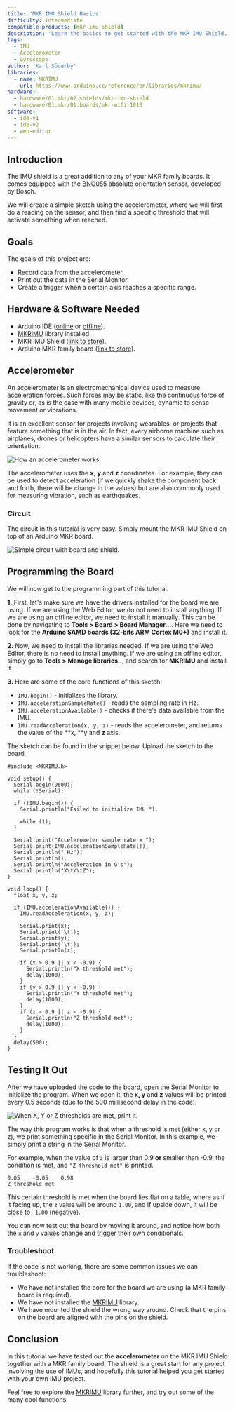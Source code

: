 ```yaml
---
title: 'MKR IMU Shield Basics'
difficulty: intermediate
compatible-products: [mkr-imu-shield]
description: 'Learn the basics to get started with the MKR IMU Shield.'
tags: 
  - IMU
  - Accelerometer
  - Gyroscope
author: 'Karl Söderby'
libraries: 
  - name: MKRIMU
    url: https://www.arduino.cc/reference/en/libraries/mkrimu/
hardware:
  - hardware/01.mkr/02.shields/mkr-imu-shield
  - hardware/01.mkr/01.boards/mkr-wifi-1010
software:
  - ide-v1
  - ide-v2
  - web-editor
---
```


## Introduction 

The IMU shield is a great addition to any of your MKR family boards. It comes equipped with the [BNO055](https://www.bosch-sensortec.com/products/smart-sensors/bno055.html) absolute orientation sensor, developed by Bosch.

We will create a simple sketch using the accelerometer, where we will first do a reading on the sensor, and then find a specific threshold that will activate something when reached. 

## Goals

The goals of this project are:

- Record data from the accelerometer.
- Print out the data in the Serial Monitor.
- Create a trigger when a certain axis reaches a specific range.

## Hardware & Software Needed

- Arduino IDE ([online](https://create.arduino.cc/) or [offline](https://www.arduino.cc/en/main/software)).
- [MKRIMU](https://www.arduino.cc/reference/en/libraries/mkrimu/) library installed.
- MKR IMU Shield ([link to store](https://store.arduino.cc/arduino-mkr-imu-shield)).
- Arduino MKR family board ([link to store](https://store.arduino.cc/arduino-genuino/arduino-genuino-mkr-family)).

## Accelerometer

An accelerometer is an electromechanical device used to measure acceleration forces. Such forces may be static, like the continuous force of gravity or, as is the case with many mobile devices, dynamic to sense movement or vibrations.

It is an excellent sensor for projects involving wearables, or projects that feature something that is in the air. In fact, every airborne machine such as airplanes, drones or helicopters have a similar sensors to calculate their orientation.


![How an accelerometer works.](assets/MKR_IMU_T1_IMG01.png)

The accelerometer uses the **x**, **y** and **z** coordinates. For example, they can be used to detect acceleration (if we quickly shake the component back and forth, there will be change in the values) but are also commonly used for measuring vibration, such as earthquakes.

### Circuit

The circuit in this tutorial is very easy. Simply mount the MKR IMU Shield on top of an Arduino MKR board. 

![Simple circuit with board and shield.](assets/MKR_IMU_T1_IMG02.png)

## Programming the Board

We will now get to the programming part of this tutorial. 

**1.** First, let's make sure we have the drivers installed for the board we are using. If we are using the Web Editor, we do not need to install anything. If we are using an offline editor, we need to install it manually. This can be done by navigating to **Tools > Board > Board Manager...**. Here we need to look for the **Arduino SAMD boards (32-bits ARM Cortex M0+)** and install it. 

**2.** Now, we need to install the libraries needed. If we are using the Web Editor, there is no need to install anything. If we are using an offline editor, simply go to **Tools > Manage libraries..**, and search for **MKRIMU** and install it.

**3.** Here are some of the core functions of this sketch:

- `IMU.begin()` - initializes the library.
- `IMU.accelerationSampleRate()` - reads the sampling rate in Hz.
- `IMU.accelerationAvailable()` - checks if there's data available from the IMU.
- `IMU.readAcceleration(x, y, z)` - reads the accelerometer, and returns the value of the **x, **y and **z** axis.

The sketch can be found in the snippet below. Upload the sketch to the board.

```arduino
#include <MKRIMU.h>

void setup() {
  Serial.begin(9600);
  while (!Serial);

  if (!IMU.begin()) {
    Serial.println("Failed to initialize IMU!");

    while (1);
  }

  Serial.print("Accelerometer sample rate = ");
  Serial.print(IMU.accelerationSampleRate());
  Serial.println(" Hz");
  Serial.println();
  Serial.println("Acceleration in G's");
  Serial.println("X\tY\tZ");
}

void loop() {
  float x, y, z;

  if (IMU.accelerationAvailable()) {
    IMU.readAcceleration(x, y, z);

    Serial.print(x);
    Serial.print('\t');
    Serial.print(y);
    Serial.print('\t');
    Serial.println(z);

    if (x > 0.9 || x < -0.9) {
      Serial.println("X threshold met");
      delay(1000);
    }
    if (y > 0.9 || y < -0.9) {
      Serial.println("Y threshold met");
      delay(1000);
    }
    if (z > 0.9 || z < -0.9) {
      Serial.println("Z threshold met");
      delay(1000);
    }
  }
  delay(500);
}
```

## Testing It Out

After we have uploaded the code to the board, open the Serial Monitor to initialize the program. When we open it, the **x, y** and **z** values will be printed every 0.5 seconds (due to the 500 millisecond delay in the code).

![When X, Y or Z thresholds are met, print it.](assets/MKR_IMU_T1_IMG03.png)

The way this program works is that when a threshold is met (either x, y or z), we print something specific in the Serial Monitor. In this example, we simply print a string in the Serial Monitor. 

For example, when the value of `z` is larger than 0.9 **or** smaller than -0.9, the condition is met, and `"Z threshold met"` is printed.

```
0.05	-0.05	 0.98
Z threshold met
```

This certain threshold is met when the board lies flat on a table, where as if it facing up, the `z` value will be around `1.00`, and if upside down, it will be close to `-1.00` (negative). 

You can now test out the board by moving it around, and notice how both the `x` and `y` values change and trigger their own conditionals. 

### Troubleshoot

If the code is not working, there are some common issues we can troubleshoot:

- We have not installed the core for the board we are using (a MKR family board is required).
- We have not installed the [MKRIMU](https://www.arduino.cc/reference/en/libraries/mkrimu/) library.
- We have mounted the shield the wrong way around. Check that the pins on the board are aligned with the pins on the shield.

## Conclusion

In this tutorial we have tested out the **accelerometer** on the MKR IMU Shield together with a MKR family board. The shield is a great start for any project involving the use of IMUs, and hopefully this tutorial helped you get started with your own IMU project. 

Feel free to explore the [MKRIMU](https://www.arduino.cc/reference/en/libraries/mkrimu/) library further, and try out some of the many cool functions.
